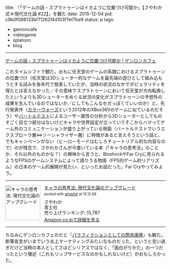 title: 『「ゲームの話・スプラトゥーンはイカように位置づけ可能か」【さやわか式☆現代文化論 #22】』を観た
date: 2015-12-04
pid: c9b0f098133bf71262f4d103f7ef7be9
status: p
tags:
- genroncafe
- videogame
- splatoon
- blog
---

[ゲームの話・スプラトゥーンはイカように位置づけ可能か | ゲンロンカフェ][1]

これタイムシフトで観た。おもに任天堂のゲームの系譜におけるスプラトゥーンの位置づけ（任天堂は3Dシューター的なゲームを最先端の遊びとして組み込もうとする試みを各年代で発表していたが、当時の状況のなかでポピュラリティを得たとは言えなかった／その意味でスプラトゥーンにおいて任天堂が方向転換したというよりも3Dシューターをめぐる状況の変化がスプラトゥーンの予想外の成果を生んでいるのではないか／にしてもこんなセガっぽくていいのか）と、先行発表作（[カラーウォーズ][2]という2012年のXBox360のゲームに似ているのだそう）や[バートルテスト][3]によるユーザー属性の分析から3Dシューターとしてものすごく目立つ部分はないけどキャラや世界設定が立っていてそこからハマってゲーム外のコミュニケーションが盛り上がっている側面（バートルテストでいうエクスプローラ層⇔ソーシャライザー層）に特徴があると言えそうという話と、でもキャンペーンがない（ヒーローモードはむしろチュートリアル的な内容なので）のが残念で、さやわかさんが今書いている本（「キャラの思考法」のことか、それ以外のものかな？）の興味から言うと、BioshockやFar Cryに見られるようなFPSのゲームシステムによって語りうる物語（FPS的ゲーム的リアリズム）の日本のゲーム的展開が見たい、といったお話だった。Far Cryやってみよう。

---- 

<div class="amazlet-box" style="margin-bottom:0px;"><div class="amazlet-image" style="float:left;margin:0px 12px 1px 0px;"><a href="http://www.amazon.co.jp/exec/obidos/ASIN/4791769015/dotimpact-22/ref=nosim/" name="amazletlink" target="_blank"><img src="http://g-ecx.images-amazon.com/images/G/09/nav2/dp/no-image-no-ciu.gif" alt="キャラの思考法: 現代文化論のアップグレード" style="border: none;width: 110px;" /></a></div><div class="amazlet-info" style="line-height:120%; margin-bottom: 10px"><div class="amazlet-name" style="margin-bottom:10px;line-height:120%"><a href="http://www.amazon.co.jp/exec/obidos/ASIN/4791769015/dotimpact-22/ref=nosim/" name="amazletlink" target="_blank">キャラの思考法: 現代文化論のアップグレード</a><div class="amazlet-powered-date" style="font-size:80%;margin-top:5px;line-height:120%">posted with <a href="http://www.amazlet.com/" title="amazlet" target="_blank">amazlet</a> at 15.12.08</div></div><div class="amazlet-detail">さやわか <br />青土社 <br />売り上げランキング: 15,787<br /></div><div class="amazlet-sub-info" style="float: left;"><div class="amazlet-link" style="margin-top: 5px"><a href="http://www.amazon.co.jp/exec/obidos/ASIN/4791769015/dotimpact-22/ref=nosim/" name="amazletlink" target="_blank">Amazon.co.jpで詳細を見る</a></div></div></div><div class="amazlet-footer" style="clear: left"></div></div>

---- 

ちなみにゲンロンカフェのだと『[パラフィクションとしての筒井康隆][4]』も観た。断筆宣言がいまでいう炎上マーケティングみたいなものだった、というと言い過ぎだけど当時の本人としてさほどシリアスではなく、「面白がりかた」の一つだったという懐述（これもリップサービスなのかもしれないけど）がおもしろかった。

[1]:	http://genron-cafe.jp/event/20151128-2/
[2]:	https://www.youtube.com/watch?v=96WZJusSqR0
[3]:	http://www.wikiwand.com/en/Bartle_Test
[4]:	http://genron-cafe.jp/event/20151129/
